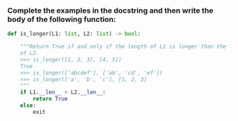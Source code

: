 ### Complete the examples in the docstring and then write the body of the following function:

```python
def is_longer(L1: list, L2: list) -> bool:

    """Return True if and only if the length of L1 is longer than the length​
    of L2.​
    >>> is_longer([1, 2, 3], [4, 5])​
    True​
    >>> is_longer(['abcdef'], ['ab', 'cd', 'ef'])​
    >>> is_longer(['a', 'b', 'c'], [1, 2, 3]​
    """​
    if L1.__len__ > L2.__len__:
        return True
    else:
        exit

```